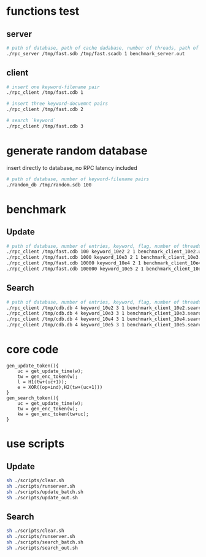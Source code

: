 # functions test

## server
```bash
# path of database, path of cache dadabase, number of threads, path of output log
./rpc_server /tmp/fast.sdb /tmp/fast.scadb 1 benchmark_server.out
```
## client
```bash
# insert one keyword-filename pair
./rpc_client /tmp/fast.cdb 1

# insert three keyword-docuemnt pairs
./rpc_client /tmp/fast.cdb 2

# search `keyword`
./rpc_client /tmp/fast.cdb 3
```

# generate random database

insert directly to database, no RPC latency included

```bash
# path of database, number of keyword-filename pairs
./random_db /tmp/random.sdb 100
```

# benchmark
## Update
```bash
# path of database, number of entries, keyword, flag, number of threads, path of logfile
./rpc_client /tmp/fast.cdb 100 keyword_10e2 2 1 benchmark_client_10e2.update.out
./rpc_client /tmp/fast.cdb 1000 keyword_10e3 2 1 benchmark_client_10e3.update.out
./rpc_client /tmp/fast.cdb 10000 keyword_10e4 2 1 benchmark_client_10e4.update.out
./rpc_client /tmp/fast.cdb 100000 keyword_10e5 2 1 benchmark_client_10e5.update.out
```
## Search
```bash
# path of database, number of entries, keyword, flag, number of threads, path of logfile
./rpc_client /tmp/cdb.db 4 keyword_10e2 3 1 benchmark_client_10e2.search.out
./rpc_client /tmp/cdb.db 4 keyword_10e3 3 1 benchmark_client_10e3.search.out
./rpc_client /tmp/cdb.db 4 keyword_10e4 3 1 benchmark_client_10e4.search.out
./rpc_client /tmp/cdb.db 4 keyword_10e5 3 1 benchmark_client_10e5.search.out
```

# core code
```cplusplus
gen_update_token(){
    uc = get_update_time(w);
    tw = gen_enc_token(w);
    l = H1(tw+(uc+1));
    e = XOR((op+ind),H2(tw+(uc+1)))
}
gen_search_token(){
    uc = get_update_time(w);
    tw = gen_enc_token(w);
    kw = gen_enc_token(tw+uc);
}
```

# use scripts
## Update
```bash
sh ./scripts/clear.sh
sh ./scripts/runserver.sh
sh ./scripts/update_batch.sh
sh ./scripts/update_out.sh
```

## Search
```bash
sh ./scripts/clear.sh
sh ./scripts/runserver.sh
sh ./scripts/search_batch.sh
sh ./scripts/search_out.sh
```